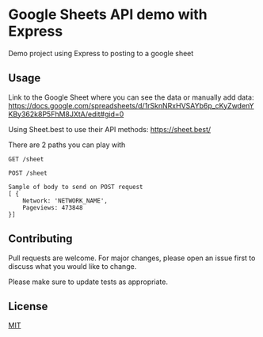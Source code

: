 
# Google Sheets API demo with Express

Demo project using Express to posting to a google sheet

## Usage

Link to the Google Sheet where you can see the data or manually add data:
https://docs.google.com/spreadsheets/d/1rSknNRxHVSAYb6p_cKyZwdenYKBy362k8P5FhM8JXtA/edit#gid=0

Using Sheet.best to use their API methods:
https://sheet.best/


There are 2 paths you can play with 
```
GET /sheet
```
```
POST /sheet
```
```
Sample of body to send on POST request
[ {
    Network: 'NETWORK_NAME',
    Pageviews: 473848
}]
```

## Contributing
Pull requests are welcome. For major changes, please open an issue first to discuss what you would like to change.

Please make sure to update tests as appropriate.

## License
[MIT](https://choosealicense.com/licenses/mit/)
